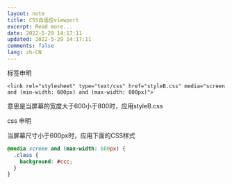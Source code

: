 ```yaml
---
layout: note
title: CSS自适应viewport
excerpt: Read more...
date: 2022-5-29 14:17:11
updated: 2022-5-29 14:17:11
comments: false
lang: zh-CN
---
```


标签申明

`<link rel="stylesheet" type="text/css" href="styleB.css" media="screen and (min-width: 600px) and (max-width: 800px)">`

意思是当屏幕的宽度大于600小于800时，应用styleB.css

css 申明


当屏幕尺寸小于600px时，应用下面的CSS样式
```css
@media screen and (max-width: 600px) {
  .class {
    background: #ccc;
  }
}
```

  